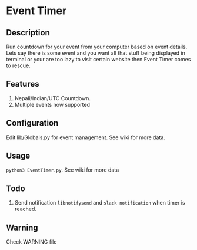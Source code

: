 # Event Timer
## Description
Run countdown for your event from your computer based on event details. Lets say there is some event and you want all that stuff being displayed in terminal or your are too lazy to visit certain website then Event Timer comes to rescue.

## Features
1. Nepali/Indian/UTC Countdown.
2. Multiple events now supported

## Configuration
Edit lib/Globals.py for event management. See wiki for more data.

## Usage
`python3 EventTimer.py`. See wiki for more data

## Todo
1. Send notification `libnotifysend` and `slack notification` when timer is reached.

## Warning
Check WARNING file
